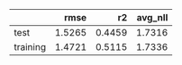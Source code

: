 |          |   rmse |     r2 |   avg_nll |
|:---------|-------:|-------:|----------:|
| test     | 1.5265 | 0.4459 |    1.7316 |
| training | 1.4721 | 0.5115 |    1.7336 |
